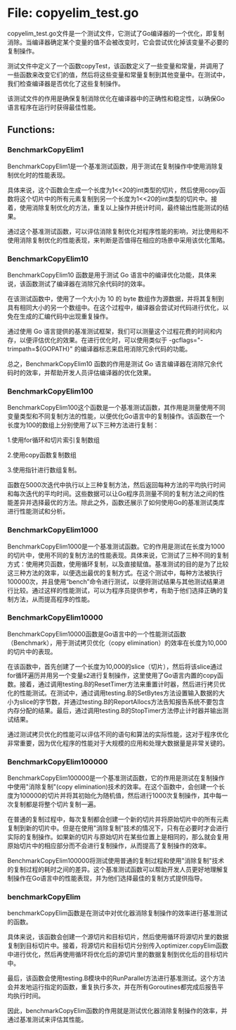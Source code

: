 # File: copyelim_test.go

copyelim_test.go文件是一个测试文件，它测试了Go编译器的一个优化，即复制消除。当编译器确定某个变量的值不会被改变时，它会尝试优化掉该变量不必要的复制操作。

测试文件中定义了一个函数copyTest，该函数定义了一些变量和常量，并调用了一些函数来改变它们的值，然后将这些变量和常量复制到其他变量中。在测试中，我们检查编译器是否优化了这些复制操作。

该测试文件的作用是确保复制消除优化在编译器中的正确性和稳定性，以确保Go语言程序在运行时获得最佳性能。

## Functions:

### BenchmarkCopyElim1

BenchmarkCopyElim1是一个基准测试函数，用于测试在复制操作中使用消除复制优化时的性能表现。

具体来说，这个函数会生成一个长度为1<<20的int类型的切片，然后使用copy函数将这个切片中的所有元素复制到另一个长度为1<<20的int类型的切片中。接着，使用消除复制优化的方法，重复以上操作并统计时间，最终输出性能测试的结果。

通过这个基准测试函数，可以评估消除复制优化对程序性能的影响，对比使用和不使用消除复制优化的性能表现，来判断是否值得在相应的场景中采用该优化策略。



### BenchmarkCopyElim10

BenchmarkCopyElim10 函数是用于测试 Go 语言中的编译优化功能，具体来说，该函数测试了编译器在消除冗余代码时的效率。

在该测试函数中，使用了一个大小为 10 的 byte 数组作为源数据，并将其复制到具有相同大小的另一个数组中。在这个过程中，编译器会尝试对代码进行优化，以免在生成的汇编代码中出现重复操作。

通过使用 Go 语言提供的基准测试框架，我们可以测量这个过程花费的时间和内存，以便评估优化的效果。在进行优化时，可以使用类似于 -gcflags="-trimpath=${GOPATH}" 的编译器标志来启用消除冗余代码的功能。

总之，BenchmarkCopyElim10 函数的作用是测试 Go 语言编译器在消除冗余代码时的效率，并帮助开发人员评估编译器的优化效果。



### BenchmarkCopyElim100

BenchmarkCopyElim100这个函数是一个基准测试函数，其作用是测量使用不同变量类型和不同复制方法的性能，以便优化Go语言中的复制操作。该函数在一个长度为100的数组上分别使用了以下三种方法进行复制：

1.使用for循环和切片索引复制数组

2.使用copy函数复制数组

3.使用指针进行数组复制。

函数在5000次迭代中执行以上三种复制方法，然后返回每种方法的平均执行时间和每次迭代的平均时间。这些数据可以让Go程序员测量不同的复制方法之间的性能差异并选择最优的方法。除此之外，函数还展示了如何使用Go的基准测试类库进行性能测试和分析。



### BenchmarkCopyElim1000

BenchmarkCopyElim1000是一个基准测试函数。它的作用是测试在长度为1000的切片中，使用不同的复制方法的性能表现。具体来说，它测试了三种不同的复制方式：使用拷贝函数，使用循环复制，以及直接赋值。基准测试的目的是为了比较这三种方法的效率，以便选出最优的复制方式。在这个测试中，每种方法被执行100000次，并且使用“bench”命令进行测试，以便将测试结果与其他测试结果进行比较。通过这样的性能测试，可以为程序员提供参考，有助于他们选择正确的复制方法，从而提高程序的性能。



### BenchmarkCopyElim10000

BenchmarkCopyElim10000函数是Go语言中的一个性能测试函数（Benchmark），用于测试拷贝优化（copy elimination）的效率在长度为10,000的切片中的表现。

在该函数中，首先创建了一个长度为10,000的slice（切片），然后将该slice通过for循环遍历并用另一个变量s2进行复制操作，这里使用了Go语言内置的copy函数。接着，通过调用testing.B的ResetTimer方法来重置计时器，然后进行拷贝优化的性能测试。在测试中，通过调用testing.B的SetBytes方法设置输入数据的大小为slice的字节数，并通过testing.B的ReportAllocs方法告知报告系统不要包含内存分配的结果。最后，通过调用testing.B的StopTimer方法停止计时器并输出测试结果。

通过测试拷贝优化的性能可以评估不同的语句和算法的实际性能，这对于程序优化非常重要，因为优化程序的性能对于大规模的应用和处理大数据量是非常关键的。



### BenchmarkCopyElim100000

BenchmarkCopyElim100000是一个基准测试函数，它的作用是测试在复制操作中使用"消除复制"(copy elimination)技术的效率。在这个函数中，会创建一个长度为100000的切片并将其初始化为随机值，然后进行1000次复制操作，其中每一次复制都是将整个切片复制一遍。

在普通的复制过程中，每次复制都会创建一个新的切片并将原始切片中的所有元素复制到新的切片中。但是在使用"消除复制"技术的情况下，只有在必要时才会进行实际的复制操作。如果新的切片与原始切片在某些位置上是相同的，那么就会复用原始切片中的相应部分而不会进行复制操作，从而提高了复制操作的效率。

BenchmarkCopyElim100000将测试使用普通的复制过程和使用"消除复制"技术的复制过程的耗时之间的差异。这个基准测试函数可以帮助开发人员更好地理解复制操作在Go语言中的性能表现，并为他们选择最佳的复制方式提供指导。



### benchmarkCopyElim

benchmarkCopyElim函数是在测试中对优化器消除复制操作的效率进行基准测试的函数。

具体来说，该函数会创建一个源切片和目标切片，然后使用循环将源切片里的数据复制到目标切片中。接着，将源切片和目标切片分别传入optimizer.copyElim函数中进行优化，然后再使用循环将优化后的源切片里的数据复制到优化后的目标切片中。

最后，该函数会使用testing.B模块中的RunParallel方法进行基准测试。这个方法会并发地运行指定的函数，重复执行多次，并在所有Goroutines都完成后报告平均执行时间。

因此，benchmarkCopyElim函数的作用就是测试优化器消除复制操作的效率，并通过基准测试来评估其性能。



